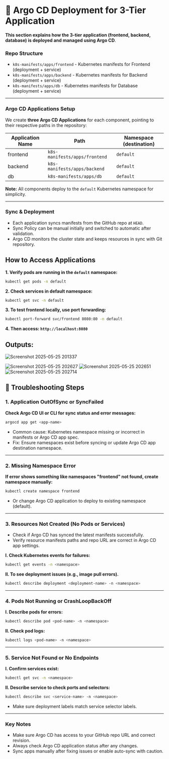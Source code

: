 # 🤖 Argo CD Deployment for 3-Tier Application

**This section explains how the 3-tier application (frontend, backend, database) is deployed and managed using Argo CD**.

### Repo Structure

- `k8s-manifests/apps/frontend` - Kubernetes manifests for Frontend (deployment + service)
- `k8s-manifests/apps/backend` - Kubernetes manifests for Backend (deployment + service)
- `k8s-manifests/apps/db` - Kubernetes manifests for Database (deployment + service)

---

### Argo CD Applications Setup

We create **three Argo CD Applications** for each component, pointing to their respective paths in the repository:

| Application Name | Path                             | Namespace (destination) |
|------------------|---------------------------------|------------------------|
| frontend         | `k8s-manifests/apps/frontend`   | `default`              |
| backend          | `k8s-manifests/apps/backend`    | `default`              |
| db               | `k8s-manifests/apps/db`         | `default`              |

**Note:** All components deploy to the `default` Kubernetes namespace for simplicity.

---

### Sync & Deployment

- Each application syncs manifests from the GitHub repo at `HEAD`.
- Sync Policy can be manual initially and switched to automatic after validation.
- Argo CD monitors the cluster state and keeps resources in sync with Git repository.


## How to Access Applications

**1. Verify pods are running in the `default` namespace:**

```bash
kubectl get pods -n default
```

**2. Check services in default namespace:**

```bash
kubectl get svc -n default
```

**3. To test frontend locally, use port forwarding:**

```bash
kubectl port-forward svc/frontend 8080:80 -n default
```

**4. Then access: `http://localhost:8080`**


## Outputs:
![Screenshot 2025-05-25 201337](https://github.com/user-attachments/assets/07abb512-9aec-4566-86f2-dbb54e6aad5c)

![Screenshot 2025-05-25 202627](https://github.com/user-attachments/assets/6d2d439a-fe04-4980-a23d-456557fce834)
![Screenshot 2025-05-25 202651](https://github.com/user-attachments/assets/535a1ab6-8ccb-41d1-ad92-8dd4fee88d95)
![Screenshot 2025-05-25 202714](https://github.com/user-attachments/assets/198dc179-59ca-463c-8b9f-6a26c0892b7b)



## 🧰 Troubleshooting Steps

### 1. Application OutOfSync or SyncFailed

**Check Argo CD UI or CLI for sync status and error messages:**

```bash
argocd app get <app-name>
```
- Common cause: Kubernetes namespace missing or incorrect in manifests or Argo CD app spec.
- Fix: Ensure namespaces exist before syncing or update Argo CD app destination namespace.

---

### 2. Missing Namespace Error

**If error shows something like namespaces "frontend" not found, create namespace manually:**

```bash
kubectl create namespace frontend
```
- Or change Argo CD application to deploy to existing namespace (default).

---

### 3. Resources Not Created (No Pods or Services)

- Check if Argo CD has synced the latest manifests successfully.
- Verify resource manifests paths and repo URL are correct in Argo CD app settings.

**I. Check Kubernetes events for failures:**

```bash
kubectl get events -n <namespace>
```
**II. To see deployment issues (e.g., image pull errors).**

```bash
kubectl describe deployment <deployment-name> -n <namespace>
```

---

### 4. Pods Not Running or CrashLoopBackOff

**I. Describe pods for errors:**

```bash
kubectl describe pod <pod-name> -n <namespace>
```
**II. Check pod logs:**

```bash
kubectl logs <pod-name> -n <namespace>
```

---

### 5. Service Not Found or No Endpoints

**I. Confirm services exist:**

```bash
kubectl get svc -n <namespace>
```

**II. Describe service to check ports and selectors:**

```bash
kubectl describe svc <service-name> -n <namespace>
```
- Make sure deployment labels match service selector labels.

---

### Key Notes
- Make sure Argo CD has access to your GitHub repo URL and correct revision.
- Always check Argo CD application status after any changes.
- Sync apps manually after fixing issues or enable auto-sync with caution.
